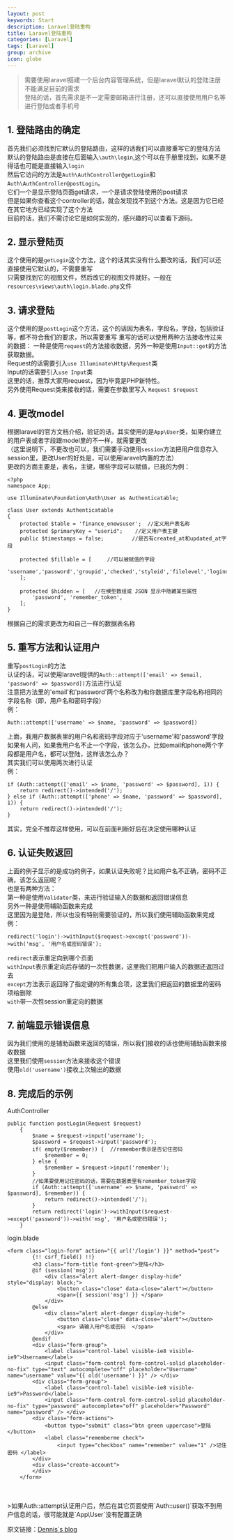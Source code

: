 ```yaml
---
layout: post
keywords: Start
description: Laravel登陆重构
title: Laravel登陆重构
categories: [Laravel]
tags: [Laravel]
group: archive
icon: globe
---
```




>需要使用laravel搭建一个后台内容管理系统，但是laravel默认的登陆注册不能满足目前的需求<br>
>登陆的话，首先需求是不一定需要邮箱进行注册，还可以直接使用用户名等进行登陆或者手机号

## 1. 登陆路由的确定
首先我们必须找到它默认的登陆路由，这样的话我们可以直接重写它的登陆方法<br>
默认的登陆路由是直接在后面输入`\auth\login`,这个可以在手册里找到，如果不是得话也可能是直接输入`login`<br>
然后它访问的方法是`Auth\AuthController@getLogin`和`Auth\AuthController@postLogin`。<br>
它们一个是显示登陆页面get请求，一个是请求登陆使用的post请求<br>
但是如果你查看这个controller的话，就会发现找不到这个方法。这是因为它已经在其它地方已经实现了这个方法<br>
目前的话，我们不需讨论它是如何实现的，感兴趣的可以查看下源码。

## 2. 显示登陆页
这个使用的是`getLogin`这个方法，这个的话其实没有什么要改的话，我们可以还直接使用它默认的，不需要重写<br>
只需要找到它的视图文件，然后改它的视图文件就好。一般在`resources\views\auth\login.blade.php`文件<br>

## 3. 请求登陆
这个使用的是`postLogin`这个方法，这个的话因为表名，字段名，字段，包括验证等，都不符合我们的要求，所以需要重写
重写的话可以使用两种方法接收传过来的数据：
一种是使用`request`的方法接收数据，另外一种是使用`Input::get`的方法获取数据。<br>
Request的话需要引入`use Illuminate\Http\Request`类<br>
Input的话需要引入`use Input`类<br>
这里的话，推荐大家用request，因为毕竟是PHP新特性。<br>
另外使用Request类来接收的话，需要在参数里写入 `Request $request`<br>


## 4. 更改model
根据laravel的官方文档介绍，验证的话，其实使用的是`App\User`类，如果你建立的用户表或者字段跟model里的不一样，就需要更改<br>
（这里说明下，不更改也可以，我们需要手动使用`session`方法把用户信息存入session里，更改User的好处是，可以使用laravel内置的方法）<br>
更改的方面主要是，表名，主键，哪些字段可以赋值，已我的为例：

    <?php
    namespace App;
    
    use Illuminate\Foundation\Auth\User as Authenticatable;
    
    class User extends Authenticatable
    {
        protected $table = 'finance_enewsuser';  //定义用户表名称
        protected $primaryKey = "userid";    //定义用户表主键
        public $timestamps = false;         //是否有created_at和updated_at字段

        protected $fillable = [     //可以被赋值的字段
            'username','password','groupid','checked','styleid','filelevel','loginnum','lasttime','lastip','truename','email','pretime','preip'
        ];
    
        protected $hidden = [   //在模型数组或 JSON 显示中隐藏某些属性
            'password', 'remember_token',
        ];
    }
根据自己的需求更改为和自己一样的数据表名称

## 5. 重写方法和认证用户
重写`postLogin`的方法<br>
认证的话，可以使用laravel提供的`Auth::attempt(['email' => $email, 'password' => $password])`方法进行认证<br>
注意把方法里的'email'和'password'两个名称改为和你数据库里字段名称相同的字段名称（即，用户名和密码字段）<br>
例：

    Auth::attempt(['username' => $name, 'password' => $password])
上面，我用户数据表里的用户名和密码字段对应于'username'和'password'字段<br>
如果有人问，如果我用户名不止一个字段，该怎么办，比如email和phone两个字段都是用户名，都可以登陆，这样该怎么办？<br>
其实我们可以使用两次进行认证<br>
例：
    
    if (Auth::attempt(['email' => $name, 'password' => $password], 1)) {
        return redirect()->intended('/');
    } else if (Auth::attempt(['phone' => $name, 'password' => $password], 1)) {
        return redirect()->intended('/');
    }
其实，完全不推荐这样使用，可以在前面判断好后在决定使用哪种认证


## 6. 认证失败返回
上面的例子显示的是成功的例子，如果认证失败呢？比如用户名不正确，密码不正确，该怎么返回呢？<br>
也是有两种方法：<br>
    第一种是使用`Validator`类，来进行验证输入的数据和返回错误信息<br>
    另外一种是使用辅助函数来完成<br>
这里因为是登陆，所以也没有特别需要验证的，所以我们使用辅助函数来完成<br>
例：

    redirect('login')->withInput($request->except('password'))->with('msg', '用户名或密码错误');
`redirect`表示重定向到哪个页面<br>
`withInput`表示重定向后存储的一次性数据，这里我们把用户输入的数据还返回过去<br>
`except`方法表示返回除了指定键的所有集合项，这里我们把返回的数据里的密码项给删除<br>
`with`带一次性session重定向的数据<br>

## 7. 前端显示错误信息
因为我们使用的是辅助函数来返回的错误，所以我们接收的话也使用辅助函数来接收数据<br>
这里我们使用`session`方法来接收这个错误<br>
使用`old('username')`接收上次输出的数据<br>


## 8. 完成后的示例
AuthController

    public function postLogin(Request $request)
        {
            $name = $request->input('username');
            $password = $request->input('password');
            if( empty($remember)) {  //remember表示是否记住密码
                $remember = 0;
            } else {
                $remember = $request->input('remember');
            }
            //如果要使用记住密码的话，需要在数据表里有remember_token字段
            if (Auth::attempt(['username' => $name, 'password' => $password], $remember)) {  
                return redirect()->intended('/');
            }
            return redirect('login')->withInput($request->except('password'))->with('msg', '用户名或密码错误');
        }

login.blade

    <form class="login-form" action="{{ url('/login') }}" method="post">
            {!! csrf_field() !!}
            <h3 class="form-title font-green">登陆</h3>
            @if (session('msg'))
                <div class="alert alert-danger display-hide"  style="display: block;">
                    <button class="close" data-close="alert"></button>
                    <span>{{ session('msg') }} </span>
                </div>
            @else
                <div class="alert alert-danger display-hide">
                    <button class="close" data-close="alert"></button>
                    <span> 请输入用户名或密码  </span>
                </div>
            @endif
            <div class="form-group">
                <label class="control-label visible-ie8 visible-ie9">Username</label>
                <input class="form-control form-control-solid placeholder-no-fix" type="text" autocomplete="off" placeholder="Username" name="username" value="{{ old('username') }}" /> </div>
            <div class="form-group">
                <label class="control-label visible-ie8 visible-ie9">Password</label>
                <input class="form-control form-control-solid placeholder-no-fix" type="password" autocomplete="off" placeholder="Password" name="password" /> </div>
            <div class="form-actions">
                <button type="submit" class="btn green uppercase">登陆</button>
                <label class="rememberme check">
                    <input type="checkbox" name="remember" value="1" />记住密码 </label>
            </div>
            <div class="create-account">
            </div>
        </form>
<br>
<br>
>如果Auth::attempt认证用户后，然后在其它页面使用`Auth::user()`获取不到用户信息的话，很可能就是`App\User`没有配置正确


原文链接：[Dennis`s blog](http://ukagaka.github.io/laravel/2016/07/31/laravel-log.html)